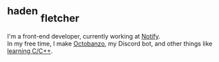 <h1>
<sup>haden</sup>
<sub>fletcher</sub>
</h1>

I'm a front-end developer, currently working at [Notify](https://notify.me).
<br />
In my free time, I make [Octobanzo](https://github.com/octobanzo/octobanzo), my Discord bot,
and other things like [learning C/C++](https://github.com/hadenpf/hello-c).

<!-- I'll add more later, just wanted to add a little intro for now :) -->
